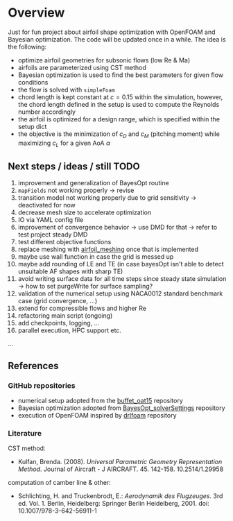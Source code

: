 # Overview

Just for fun project about airfoil shape optimization with OpenFOAM and Bayesian optimization.
The code will be updated once in a while. The idea is the following:

- optimize airfoil geometries for subsonic flows (low Re & Ma)
- airfoils are parameterized using CST method
- Bayesian optimization is used to find the best parameters for given flow conditions
- the flow is solved with `simpleFoam`
- chord length is kept constant at $c = 0.15$ within the simulation, however, the chord length defined in the setup is used
to compute the Reynolds number accordingly
- the airfoil is optimized for a design range, which is specified within the setup dict
- the objective is the minimization of $c_D$ and $c_M$ (pitching moment) while maximizing $c_L$ for a given AoA $\alpha$

## Next steps / ideas / still TODO

1. improvement and generalization of BayesOpt routine
2. `mapFields` not working properly -> revise
3. transition model not working properly due to grid sensitivity -> deactivated for now
4. decrease mesh size to accelerate optimization
5. IO via YAML config file
6. improvement of convergence behavior -> use DMD for that -> refer to test project steady DMD
7. test different objective functions
8. replace meshing with [airfoil_meshing](https://github.com/AndreWeiner/airfoil_meshing) once that is implemented
9. maybe use wall function in case the grid is messed up 
10. maybe add rounding of LE and TE (in case bayesOpt isn't able to detect unsuitable AF shapes with sharp TE)
11. avoid writing surface data for all time steps since steady state simulation -> how to set purgeWrite for surface sampling? 
12. validation of the numerical setup using NACA0012 standard benchmark case (grid convergence, ...)
13. extend for compressible flows and higher Re
14. refactoring main script (ongoing)
15. add checkpoints, logging, ... 
16. parallel execution, HPC support etc.

...

## References

### GitHub repositories
- numerical setup adopted from the [buffet_oat15](https://github.com/JanisGeise/buffet_oat15/tree/jgeise) repository
- Bayesian optimization adopted from [BayesOpt_solverSettings](https://github.com/JanisGeise/BayesOpt_solverSettings) repository
- execution of OpenFOAM inspired by [drlfoam](https://github.com/OFDataCommittee/drlfoam) repository

### Literature

CST method:
- Kulfan, Brenda. (2008). *Universal Parametric Geometry Representation Method*. Journal of Aircraft - J AIRCRAFT. 45. 142-158. 10.2514/1.29958

computation of camber line & other:
- Schlichting, H. and Truckenbrodt, E.: *Aerodynamik des Flugzeuges*. 3rd ed. Vol. 1. Berlin, Heidelberg: Springer Berlin Heidelberg, 2001. doi: 10.1007/978-3-642-56911-1
